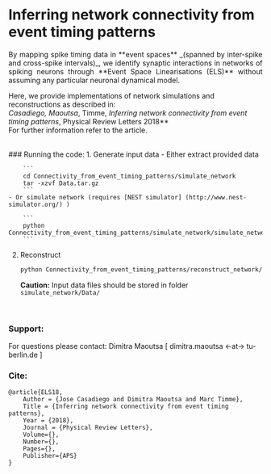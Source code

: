 # Inferring network connectivity from event timing patterns




<p style="text-align:justify;">By mapping spike timing data in **event spaces** _(spanned by inter-spike and cross-spike intervals)_,  
we identify synaptic interactions in networks of spiking neurons through **Event Space Linearisations (ELS)** without assuming any particular neuronal dynamical model. 

Here, we provide implementations of network simulations and reconstructions as described in:  
**Casadiego*, Maoutsa*, Timme, _Inferring network connectivity from event timing patterns_, Physical Review Letters 2018**  
For further information refer to the article.
</p>

<br>
### Running the code:
1. Generate input data
    - Either extract provided data
    
        ```
        cd Connectivity_from_event_timing_patterns/simulate_network
        tar -xzvf Data.tar.gz
        ```
    - Or simulate network (requires [NEST simulator] (http://www.nest-simulator.org/) )
    
        ```
        python Connectivity_from_event_timing_patterns/simulate_network/simulate_network.py
        ```
2. Reconstruct
    ```bash
    python Connectivity_from_event_timing_patterns/reconstruct_network/inferring_connections_from_spikes.py
    
    ```
    **Caution:** Input data files should be stored in folder `simulate_network/Data/`



<br>

### Support:
For questions please contact: Dimitra Maoutsa [ dimitra.maoutsa <-at-> tu-berlin.de ] 

### Cite:
```
@article{ELS18,
    Author = {Jose Casadiego and Dimitra Maoutsa and Marc Timme},
    Title = {Inferring network connectivity from event timing patterns},
    Year = {2018},
    Journal = {Physical Review Letters},
    Volume={},
    Number={},
    Pages={},
    Publisher={APS}
}
```